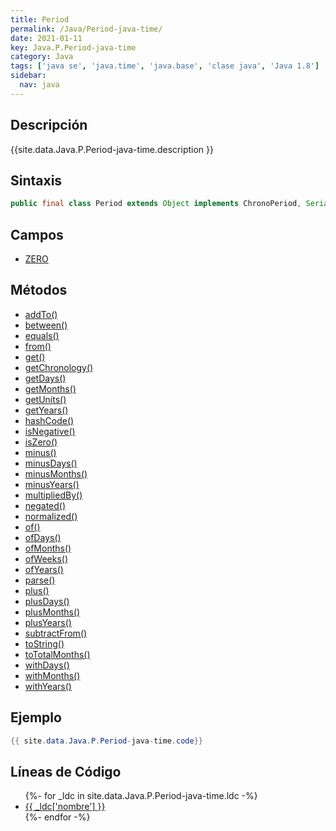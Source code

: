 ```yaml
---
title: Period
permalink: /Java/Period-java-time/
date: 2021-01-11
key: Java.P.Period-java-time
category: Java
tags: ['java se', 'java.time', 'java.base', 'clase java', 'Java 1.8']
sidebar: 
  nav: java
---
```


## Descripción
{{site.data.Java.P.Period-java-time.description }}

## Sintaxis
~~~java
public final class Period extends Object implements ChronoPeriod, Serializable
~~~

## Campos
* [ZERO](/Java/Period-java-time/ZERO)

## Métodos
* [addTo()](/Java/Period-java-time/addTo)
* [between()](/Java/Period-java-time/between)
* [equals()](/Java/Period-java-time/equals)
* [from()](/Java/Period-java-time/from)
* [get()](/Java/Period-java-time/get)
* [getChronology()](/Java/Period-java-time/getChronology)
* [getDays()](/Java/Period-java-time/getDays)
* [getMonths()](/Java/Period-java-time/getMonths)
* [getUnits()](/Java/Period-java-time/getUnits)
* [getYears()](/Java/Period-java-time/getYears)
* [hashCode()](/Java/Period-java-time/hashCode)
* [isNegative()](/Java/Period-java-time/isNegative)
* [isZero()](/Java/Period-java-time/isZero)
* [minus()](/Java/Period-java-time/minus)
* [minusDays()](/Java/Period-java-time/minusDays)
* [minusMonths()](/Java/Period-java-time/minusMonths)
* [minusYears()](/Java/Period-java-time/minusYears)
* [multipliedBy()](/Java/Period-java-time/multipliedBy)
* [negated()](/Java/Period-java-time/negated)
* [normalized()](/Java/Period-java-time/normalized)
* [of()](/Java/Period-java-time/of)
* [ofDays()](/Java/Period-java-time/ofDays)
* [ofMonths()](/Java/Period-java-time/ofMonths)
* [ofWeeks()](/Java/Period-java-time/ofWeeks)
* [ofYears()](/Java/Period-java-time/ofYears)
* [parse()](/Java/Period-java-time/parse)
* [plus()](/Java/Period-java-time/plus)
* [plusDays()](/Java/Period-java-time/plusDays)
* [plusMonths()](/Java/Period-java-time/plusMonths)
* [plusYears()](/Java/Period-java-time/plusYears)
* [subtractFrom()](/Java/Period-java-time/subtractFrom)
* [toString()](/Java/Period-java-time/toString)
* [toTotalMonths()](/Java/Period-java-time/toTotalMonths)
* [withDays()](/Java/Period-java-time/withDays)
* [withMonths()](/Java/Period-java-time/withMonths)
* [withYears()](/Java/Period-java-time/withYears)

## Ejemplo
~~~java
{{ site.data.Java.P.Period-java-time.code}}
~~~

## Líneas de Código
<ul>
{%- for _ldc in site.data.Java.P.Period-java-time.ldc -%}
   <li>
       <a href="{{_ldc['url'] }}">{{ _ldc['nombre'] }}</a>
   </li>
{%- endfor -%}
</ul>
